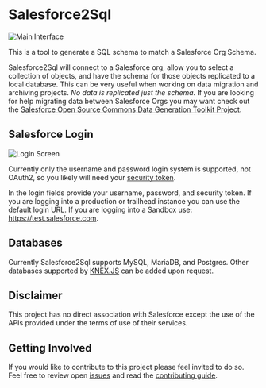 # Salesforce2Sql

![Main Interface](https://github.com/version0chiro/Salesforce2Sql/blob/adding_screenshots_to_readme/documentation/Interface%20Screenshots/Main%20Screen.jpeg?raw=true)


This is a tool to generate a SQL schema to match a Salesforce Org Schema.

Salesforce2Sql will connect to a Salesforce org, allow you to select a collection of objects, and have the schema for those objects replicated to a local database. This can be very useful when working on data migration and archiving projects. _No data is replicated just the schema._ If you are looking for help migrating data between Salesforce Orgs you may want check out the [Salesforce Open Source Commons Data Generation Toolkit Project](https://github.com/SFDO-Community-Sprints/DataGenerationToolkit).

## Salesforce Login

![Login Screen](https://github.com/version0chiro/Salesforce2Sql/blob/adding_screenshots_to_readme/documentation/Interface%20Screenshots/Login.PNG?raw=true)

Currently only the username and password login system is supported, not OAuth2, so you likely will need your [security token](https://help.salesforce.com/articleView?id=user_security_token.htm&type=5).

In the login fields provide your username, password, and security token. If you are logging into a production or trailhead instance you can use the default login URL. If you are logging into a Sandbox use: https://test.salesforce.com.

## Databases

Currently Salesforce2Sql supports MySQL, MariaDB, and Postgres. Other databases supported by [KNEX.JS](https://knexjs.org/) can be added upon request.

## Disclaimer

This project has no direct association with Salesforce except the use of the APIs provided under the terms of use of their services.

## Getting Involved

If you would like to contribute to this project please feel invited to do so. Feel free to review open [issues](issues) and read the [contributing guide](contributing.md).
